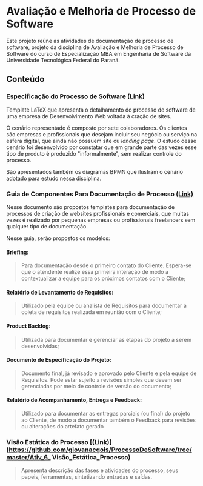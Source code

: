 # Avaliação e Melhoria de Processo de Software


Este projeto reúne as atividades de documentação de processo de software, projeto da disciplina de Avaliação e Melhoria de Processo de Software do curso de Especialização MBA em Engenharia de Software da Universidade Tecnológica Federal do Paraná.

## Conteúdo

### Especificação do Processo de Software [(Link)](https://github.com/giovanacgois/ProcessoDeSoftware/tree/master/ATIV4_Especifica%C3%A7%C3%A3o_Processo_Software)
Template LaTeX que apresenta o detalhamento do processo de software de uma empresa de Desenvolvimento Web voltada à cração de sites.

O cenário representado é composto por sete colaboradores. Os clientes são empresas e profissionais que desejam incluir seu negócio ou serviço na esfera digital, que ainda não possuem site ou *landing page*. O estudo desse cenário foi desenvolvido por constatar que em grande parte das vezes esse tipo de produto é produzido "informalmente", sem realizar controle do processo.

São apresentados também os diagramas BPMN que ilustram o cenário adotado para estudo nessa disciplina.


### Guia de Componentes Para Documentação de Processo [(Link)](https://github.com/giovanacgois/ProcessoDeSoftware/tree/master/ATIV5_Modelos_Doctos_Processo)
Nesse documento são propostos templates para documentação de processos de criação de websites profissionais e comerciais, que muitas vezes é realizado por pequenas empresas ou profissionais freelancers sem qualquer tipo de documentação.

Nesse guia, serão propostos os modelos:

#### Briefing:
> Para documentação desde o primeiro contato do Cliente. Espera-se que o
> atendente realize essa primeira interação de modo a contextualizar a
> equipe para os próximos contatos com o Cliente;

#### Relatório de Levantamento de Requisitos:

> Utilizado pela equipe ou analista de Requisitos para documentar a
> coleta de requisitos realizada em reunião com o Cliente;

#### Product Backlog: 

> Utilizada para documentar e gerenciar as etapas do projeto a serem
> desenvolvidas;

#### Documento de Especificação do Projeto: 

> Documento final, já revisado e aprovado pelo Cliente e pela equipe de
> Requisitos. Pode estar sujeito a revisões simples que devem ser
> gerenciadas por meio de controle de versão do documento;

#### Relatório de Acompanhamento, Entrega e Feedback: 

> Utilizado para documentar as entregas parciais (ou final) do projeto
> ao Cliente, de modo a documentar também o Feedback para revisões ou
> alterações do artefato gerado

### Visão Estática do Processo [(Link)](https://github.com/giovanacgois/ProcessoDeSoftware/tree/master/Ativ_6_	Visão_Estática_Processo)
> Apresenta descrição das fases e atividades do processo, seus papeis,
ferramentas, sintetizando entradas e saídas.